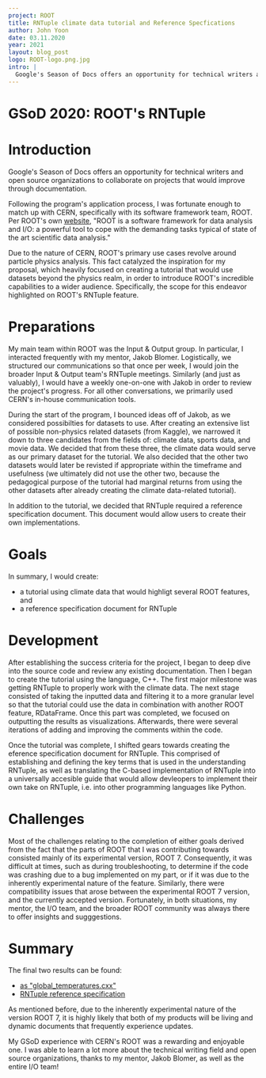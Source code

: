 ```yaml
---
project: ROOT
title: RNTuple climate data tutorial and Reference Specfications
author: John Yoon
date: 03.11.2020
year: 2021
layout: blog_post
logo: ROOT-logo.png.jpg
intro: |
  Google's Season of Docs offers an opportunity for technical writers and open source organizations to collaborate on projects that would improve through documentation. Following the program's application process, I was fortunate enough to match up with CERN, specifically with its software framework team, ROOT. Per ROOT's own [website](https://root.cern.ch/root/htmldoc/guides/primer/ROOTPrimer.html#motivation-and-introduction), "ROOT is a software framework for data analysis and I/O: a powerful tool to cope with the demanding tasks typical of state of the art scientific data analysis." Due to the nature of CERN, ROOT's primary use cases revolve around particle physics analysis. This fact catalyzed the inspiration for my proposal, which heavily focused on creating a tutorial that would use datasets beyond the physics realm, in order to introduce ROOT's incredible capabilities to a wider audience. Specifically, the scope for this endeavor highlighted on ROOT's RNTuple feature.
---
```


# GSoD 2020: ROOT's RNTuple

# Introduction
Google's Season of Docs offers an opportunity for technical writers and open source organizations to collaborate on projects that would improve through documentation. 

Following the program's application process, I was fortunate enough to match up with CERN, specifically with its software framework team, ROOT. Per ROOT's own [website](https://root.cern.ch/root/htmldoc/guides/primer/ROOTPrimer.html#motivation-and-introduction), "ROOT is a software framework for data analysis and I/O: a powerful tool to cope with the demanding tasks typical of state of the art scientific data analysis."

Due to the nature of CERN, ROOT's primary use cases revolve around particle physics analysis. This fact catalyzed the inspiration for my proposal, which heavily focused on creating a tutorial that would use datasets beyond the physics realm, in order to introduce ROOT's incredible capabilities to a wider audience. Specifically, the scope for this endeavor highlighted on ROOT's RNTuple feature.

# Preparations
My main team within ROOT was the Input & Output group. In particular, I interacted frequently with my mentor, Jakob Blomer. Logistically, we structured our communications so that once per week, I would join the broader Input & Output team's RNTuple meetings. Similarly (and just as valuably), I would have a weekly one-on-one with Jakob in order to review the project's progress. For all other conversations, we primarily used CERN's in-house communication tools.

During the start of the program, I bounced ideas off of Jakob, as we considered possibilties for datasets to use. After creating an extensive list of possible non-physics related datasets (from Kaggle), we narrowed it down to three candidates from the fields of: climate data, sports data, and movie data. We decided that from these three, the climate data would serve as our primary dataset for the tutorial. We also decided that the other two datasets would later be revisted if appropriate within the timeframe and usefulness (we ultimately did not use the other two, because the pedagogical purpose of the tutorial had marginal returns from using the other datasets after already creating the climate data-related tutorial).

In addition to the tutorial, we decided that RNTuple required a reference specification document. This document would allow users to create their own implementations.

# Goals
In summary, I would create:
* a tutorial using climate data that would highligt several ROOT features, and
* a reference specification document for RNTuple

# Development
After establishing the success criteria for the project, I began to deep dive into the source code and review any existing documentation. Then I began to create the tutorial using the language, C++. The first major milestone was getting RNTuple to properly work with the climate data. The next stage consisted of taking the inputted data and filtering it to a more granular level so that the tutorial could use the data in combination with another ROOT feature, RDataFrame. Once this part was completed, we focused on outputting the results as visualizations. Afterwards, there were several iterations of adding and improving the comments within the code.

Once the tutorial was complete, I shifted gears towards creating the eference specification document for RNTuple. This comprised of establishing and defining the key terms that is used in the understanding RNTuple, as well as translating the C-based implementation of RNTuple into a universally accesible guide that would allow devleopers to implement their own take on RNTuple, i.e. into other programming languages like Python.

# Challenges
Most of the challenges relating to the completion of either goals derived from the fact that the parts of ROOT that I was contributing towards consisted mainly of its experimental version, ROOT 7. Consequently, it was difficult at times, such as during troubleshooting, to determine if the code was crashing due to a bug implemented on my part, or if it was due to the inherently experimental nature of the feature. Similarly, there were compatibility issues that arose between the experimental ROOT 7 version, and the currently accepted version. Fortunately, in both situations, my mentor, the I/O team, and the broader ROOT community was always there to offer insights and sugggestions.

# Summary
The final two results can be found:
* [as "global_temperatures.cxx"](https://github.com/root-project/root/tree/master/tutorials/v7)
* [RNTuple reference specification](https://github.com/root-project/root/blob/master/tree/ntuple/v7/doc/specifications.md)

As mentioned before, due to the inherently experimental nature of the version ROOT 7, it is highly likely that both of my products will be living and dynamic documents that frequently experience updates.

My GSoD experience with CERN's ROOT was a rewarding and enjoyable one. I was able to learn a lot more about the technical writing field and open source organizations, thanks to my mentor, Jakob Blomer, as well as the entire I/O team!


